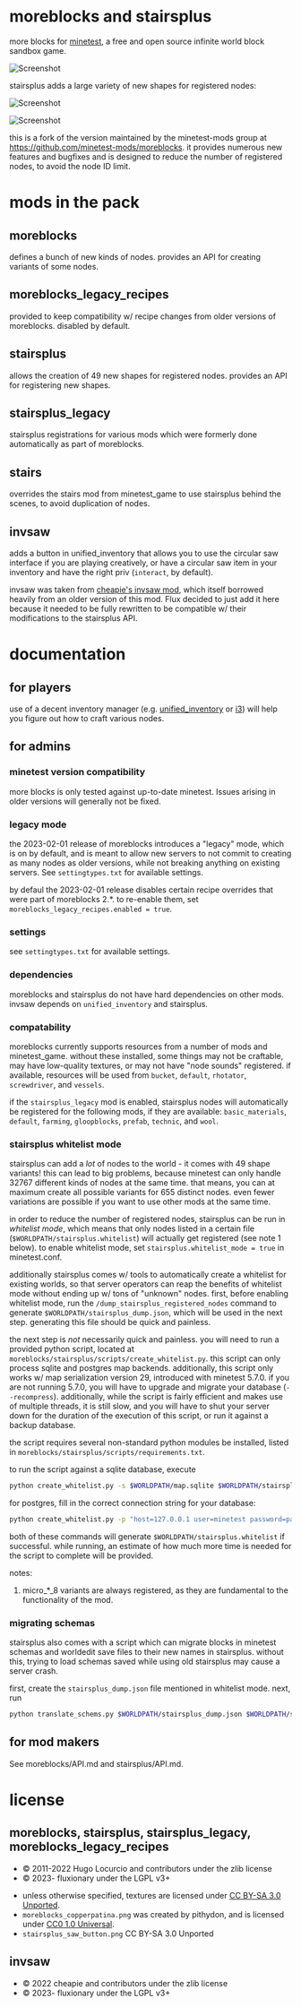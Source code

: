 # moreblocks and stairsplus

more blocks for [minetest](https://www.minetest.net/), a free and open source infinite
world block sandbox game.

![Screenshot](https://github.com/fluxionary/minetest-moreblocks/raw/bugfixes/screenshot.png)

stairsplus adds a large variety of new shapes for registered nodes:

![Screenshot](https://github.com/fluxionary/minetest-moreblocks/raw/bugfixes/screenshot2.png)

![Screenshot](https://github.com/fluxionary/minetest-moreblocks/raw/bugfixes/screenshot3.png)

this is a fork of the version maintained by the minetest-mods group at https://github.com/minetest-mods/moreblocks.
it provides numerous new features and bugfixes and is designed to reduce the number of registered nodes, to avoid
the node ID limit.

# mods in the pack

## moreblocks

defines a bunch of new kinds of nodes. provides an API for creating variants of some nodes.

## moreblocks_legacy_recipes

provided to keep compatibility w/ recipe changes from older versions of moreblocks. disabled by default.

## stairsplus

allows the creation of 49 new shapes for registered nodes. provides an API for registering new shapes.

## stairsplus_legacy

stairsplus registrations for various mods which were formerly done automatically as part of moreblocks.

## stairs

overrides the stairs mod from minetest_game to use stairsplus behind the scenes, to avoid duplication of nodes.

## invsaw

adds a button in unified_inventory that allows you to use the circular saw interface if you are
playing creatively, or have a circular saw item in your inventory and have the right priv
(`interact`, by default).

invsaw was taken from [cheapie's invsaw mod](https://forum.minetest.net/viewtopic.php?t=14736), which
itself borrowed heavily from an older version of this mod. Flux decided to just add it here because it
needed to be fully rewritten to be compatible w/ their modifications to the stairsplus API.

# documentation

## for players

use of a decent inventory manager (e.g.
[unified_inventory](https://content.minetest.net/packages/RealBadAngel/unified_inventory/) or
[i3](https://content.minetest.net/packages/jp/i3/)) will help you figure out how to craft various nodes.

## for admins

### minetest version compatibility

more blocks is only tested against up-to-date minetest. Issues arising in older versions will generally not be fixed.

### legacy mode

the 2023-02-01 release of moreblocks introduces a "legacy" mode, which is on by default, and is meant to
allow new servers to not commit to creating as many nodes as older versions, while not breaking anything
on existing servers. See `settingtypes.txt` for available settings.

by defaul the 2023-02-01 release disables certain recipe overrides that were part of moreblocks 2.*. to re-enable
them, set `moreblocks_legacy_recipes.enabled = true`.

### settings

see `settingtypes.txt` for available settings.

### dependencies

moreblocks and stairsplus do not have hard dependencies on other mods. invsaw depends on `unified_inventory`
and stairsplus.

### compatability

moreblocks currently supports resources from a number of mods and minetest_game. without these installed,
some things may not be craftable, may have low-quality textures, or may not have "node sounds" registered.
if available, resources will be used from `bucket`, `default`, `rhotator`, `screwdriver`, and `vessels`.

if the `stairsplus_legacy` mod is enabled, stairsplus nodes will automatically be registered for the following
mods, if they are available: `basic_materials`, `default`, `farming`, `gloopblocks`, `prefab`, `technic`,
and `wool`.

### stairsplus whitelist mode

stairsplus can add a *lot* of nodes to the world - it comes with 49 shape variants! this can lead to big problems,
because minetest can only handle 32767 different kinds of nodes at the same time. that means, you can at maximum
create all possible variants for 655 distinct nodes. even fewer variations are possible if you want to use other
mods at the same time.

in order to reduce the number of registered nodes, stairsplus can be run in *whitelist mode*, which means that only
nodes listed in a certain file (`$WORLDPATH/stairsplus.whitelist`) will actually get registered (see note 1 below).
to enable whitelist mode, set `stairsplus.whitelist_mode = true` in minetest.conf.

additionally stairsplus comes w/ tools to automatically create a whitelist for existing worlds, so that server
operators can reap the benefits of whitelist mode without ending up w/ tons of "unknown" nodes. first, before enabling
whitelist mode, run the `/dump_stairsplus_registered_nodes` command to generate `$WORLDPATH/stairsplus_dump.json`,
which will be used in the next step. generating this file should be quick and painless.

the next step is *not* necessarily quick and painless. you will need to run a provided python script, located at
`moreblocks/stairsplus/scripts/create_whitelist.py`. this script can only process sqlite and postgres map backends.
additionally, this script only works w/ map serialization version 29, introduced with minetest 5.7.0. if you are
not running 5.7.0, you will have to upgrade and migrate your database (`--recompress`). additionally, while the script
is fairly efficient and makes use of multiple threads, it is still slow, and you will have to shut your server down
for the duration of the execution of this script, or run it against a backup database.

the script requires several non-standard python modules be installed, listed in
`moreblocks/stairsplus/scripts/requirements.txt`.

to run the script against a sqlite database, execute
```bash
python create_whitelist.py -s $WORLDPATH/map.sqlite $WORLDPATH/stairsplus_dump.json
```

for postgres, fill in the correct connection string for your database:
```bash
python create_whitelist.py -p "host=127.0.0.1 user=minetest password=pass dbname=minetest" $WORLDPATH/stairsplus_dump.json
```

both of these commands will generate `$WORLDPATH/stairsplus.whitelist` if successful. while running, an estimate
of how much more time is needed for the script to complete will be provided.

notes:
1. micro_\*_8 variants are always registered, as they are fundamental to the functionality of the mod.

### migrating schemas

stairsplus also comes with a script which can migrate blocks in minetest schemas and worldedit save files to their new
names in stairsplus. without this, trying to load schemas saved while using old stairsplus may cause a server crash.

first, create the `stairsplus_dump.json` file mentioned in whitelist mode. next, run

```bash
python translate_schems.py $WORLDPATH/stairsplus_dump.json $WORLDPATH/schems
```

## for mod makers

See moreblocks/API.md and stairsplus/API.md.

# license

## moreblocks, stairsplus, stairsplus_legacy, moreblocks_legacy_recipes

* © 2011-2022 Hugo Locurcio and contributors under the zlib license
* © 2023- fluxionary under the LGPL v3+

- unless otherwise specified, textures are licensed under
  [CC BY-SA 3.0 Unported](https://creativecommons.org/licenses/by-sa/3.0/).
- `moreblocks_copperpatina.png` was created by pithydon, and is licensed under
  [CC0 1.0 Universal](https://creativecommons.org/publicdomain/zero/1.0/).
- `stairsplus_saw_button.png` CC BY-SA 3.0 Unported

## invsaw

* © 2022 cheapie and contributors under the zlib license
* © 2023- fluxionary under the LGPL v3+
